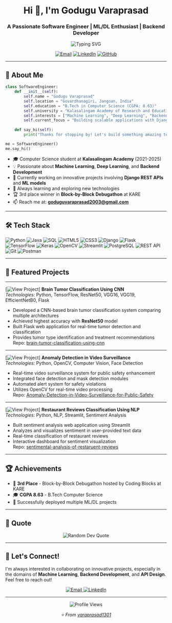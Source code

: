 <h1 align="center">Hi 👋, I'm Godugu Varaprasad</h1>
<h3 align="center">A Passionate Software Engineer | ML/DL Enthusiast | Backend Developer</h3>

<p align="center">
  <img src="https://readme-typing-svg.herokuapp.com?font=Fira+Code&pause=1000&color=2E9EF7&center=true&vCenter=true&width=435&lines=Software+Engineer;Machine+Learning+Enthusiast;Backend+Developer;Always+Learning+New+Things" alt="Typing SVG" />
</p>

<p align="center">
  <a href="mailto:goduguvaraprasad2003@gmail.com"><img src="https://img.shields.io/badge/Email-D14836?style=for-the-badge&logo=gmail&logoColor=white" alt="Email"/></a>
  <a href="https://www.linkedin.com/in/varaprasad-godugu-512574241/"><img src="https://img.shields.io/badge/LinkedIn-0077B5?style=for-the-badge&logo=linkedin&logoColor=white" alt="LinkedIn"/></a>
  <a href="https://github.com/varaprasad1301"><img src="https://img.shields.io/badge/GitHub-100000?style=for-the-badge&logo=github&logoColor=white" alt="GitHub"/></a>
</p>

---

## 🚀 About Me

```python
class SoftwareEngineer:
    def __init__(self):
        self.name = "Godugu Varaprasad"
        self.location = "Govardhanagiri, Jangoan, India"
        self.education = "B.Tech in Computer Science (CGPA: 8.63)"
        self.university = "Kalasalingam Academy of Research and Education"
        self.interests = ["Machine Learning", "Deep Learning", "Backend Development", "API Design"]
        self.current_focus = "Building scalable applications with Django & Flask"
    
    def say_hi(self):
        print("Thanks for stopping by! Let's build something amazing together!")

me = SoftwareEngineer()
me.say_hi()
```

- 🎓 Computer Science student at **Kalasalingam Academy** (2021-2025)
- 💡 Passionate about **Machine Learning**, **Deep Learning**, and **Backend Development**
- 🔭 Currently working on innovative projects involving **Django REST APIs** and **ML models**
- 🌱 Always learning and exploring new technologies
- 🏆 3rd place winner in **Block-by-Block Debugathon** at KARE
- 📫 Reach me at: **goduguvaraprasad2003@gmail.com**

---

## 🛠️ Tech Stack

<div>
  <img src="https://img.shields.io/badge/Python-3776AB?style=for-the-badge&logo=python&logoColor=white" alt="Python"/>
  <img src="https://img.shields.io/badge/Java-ED8B00?style=for-the-badge&logo=openjdk&logoColor=white" alt="Java"/>
  <img src="https://img.shields.io/badge/SQL-4479A1?style=for-the-badge&logo=postgresql&logoColor=white" alt="SQL"/>
  <img src="https://img.shields.io/badge/HTML5-E34F26?style=for-the-badge&logo=html5&logoColor=white" alt="HTML5"/>
  <img src="https://img.shields.io/badge/CSS3-1572B6?style=for-the-badge&logo=css3&logoColor=white" alt="CSS3"/>
  <img src="https://img.shields.io/badge/Django-092E20?style=for-the-badge&logo=django&logoColor=white" alt="Django"/>
  <img src="https://img.shields.io/badge/Flask-000000?style=for-the-badge&logo=flask&logoColor=white" alt="Flask"/>
  <img src="https://img.shields.io/badge/TensorFlow-FF6F00?style=for-the-badge&logo=tensorflow&logoColor=white" alt="TensorFlow"/>
  <img src="https://img.shields.io/badge/Keras-D00000?style=for-the-badge&logo=keras&logoColor=white" alt="Keras"/>
  <img src="https://img.shields.io/badge/OpenCV-5C3EE8?style=for-the-badge&logo=opencv&logoColor=white" alt="OpenCV"/>
  <img src="https://img.shields.io/badge/Streamlit-FF4B4B?style=for-the-badge&logo=streamlit&logoColor=white" alt="Streamlit"/>
  <img src="https://img.shields.io/badge/PostgreSQL-316192?style=for-the-badge&logo=postgresql&logoColor=white" alt="PostgreSQL"/>
  <img src="https://img.shields.io/badge/REST_API-009688?style=for-the-badge&logo=fastapi&logoColor=white" alt="REST API"/>
  <img src="https://img.shields.io/badge/Git-F05032?style=for-the-badge&logo=git&logoColor=white" alt="Git"/>
  <img src="https://img.shields.io/badge/Postman-FF6C37?style=for-the-badge&logo=postman&logoColor=white" alt="Postman"/>
</div>

---

## 💼 Featured Projects

---

[![View Project](https://img.shields.io/badge/View-Project-blue?style=for-the-badge")]  
**Brain Tumor Classification Using CNN**  
*Technologies:* Python, TensorFlow, ResNet50, VGG16, VGG19, EfficientNetB0, Flask  
- Developed a CNN-based brain tumor classification system comparing multiple architectures  
- Achieved highest accuracy with **ResNet50** model  
- Built Flask web application for real-time tumor detection and classification  
- Provides tumor type identification and treatment recommendations  
Repo: [brain-tumor-classification-using-cnn](https://github.com/varaprasad1301/brain-tumor-classification-using-cnn)

---

[![View Project](https://img.shields.io/badge/View-Project-blue?style=for-the-badge")]  
**Anomaly Detection in Video Surveillance**  
*Technologies:* Python, OpenCV, Computer Vision, Face Detection  
- Real-time video surveillance system for public safety enhancement  
- Integrated face detection and mask detection modules  
- Automated alert system for safety violations  
- Utilizes OpenCV for real-time video processing  
Repo: [Anomaly-Detection-in-Video-Surveillance-for-Public-Safety](https://github.com/varaprasad1301/Anomaly-Detection-in-Video-Surveillance-for-Public-Safety)

---

[![View Project](https://img.shields.io/badge/View-Project-blue?style=for-the-badge")]  
**Restaurant Reviews Classification Using NLP**  
*Technologies:* Python, NLP, Streamlit, Sentiment Analysis  
- Built sentiment analysis web application using Streamlit  
- Analyzes and visualizes sentiment in user-provided text data  
- Real-time classification of restaurant reviews  
- Interactive dashboard for sentiment visualization  
Repo: [sentimental-analysis-of-restaruent-reviews](https://github.com/varaprasad1301/sentimental-analysis-of-restaruent-reviews)

---

## 🏆 Achievements

- 🥉 **3rd Place** - Block-by-Block Debugathon hosted by Coding Blocks at KARE
- 🎓 **CGPA 8.63** - B.Tech Computer Science
- 🚀 Successfully deployed multiple ML/DL projects

---

## 💭 Quote

<p align="center">
  <img src="https://quotes-github-readme.vercel.app/api?type=horizontal&theme=tokyonight" alt="Random Dev Quote"/>
</p>

---

## 🤝 Let's Connect!

I'm always interested in collaborating on innovative projects, especially in the domains of **Machine Learning**, **Backend Development**, and **API Design**. Feel free to reach out!

<p align="center">
  <a href="mailto:goduguvaraprasad2003@gmail.com">
    <img src="https://img.shields.io/badge/Email_Me-D14836?style=for-the-badge&logo=gmail&logoColor=white" alt="Email"/>
  </a>
  <a href="https://www.linkedin.com/in/varaprasad-godugu-512574241/">
    <img src="https://img.shields.io/badge/Connect_on_LinkedIn-0077B5?style=for-the-badge&logo=linkedin&logoColor=white" alt="LinkedIn"/>
  </a>
</p>

---

<p align="center">
  <img src="https://komarev.com/ghpvc/?username=varaprasad1301&label=Profile%20Views&color=0e75b6&style=flat" alt="Profile Views" />
</p>

<p align="center">
  <i>⭐️ From <a href="https://github.com/varaprasad1301">varaprasad1301</a></i>
</p>

